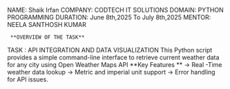 NAME:  Shaik Irfan
COMPANY: CODTECH IT SOLUTIONS
DOMAIN: PYTHON PROGRAMMING
DURATION: June 8th,2025 To July 8th,2025
MENTOR: NEELA SANTHOSH KUMAR



     **OVERVIEW OF THE TASK**
TASK : API INTEGRATION AND DATA VISUALIZATION
   This Python script provides a simple command-line interface to retrieve current weather data for any city using Open Weather Maps API
**Key Features **
→ Real -Time weather data lookup
→ Metric and imperial unit support
→ Error handling for API issues.
         
